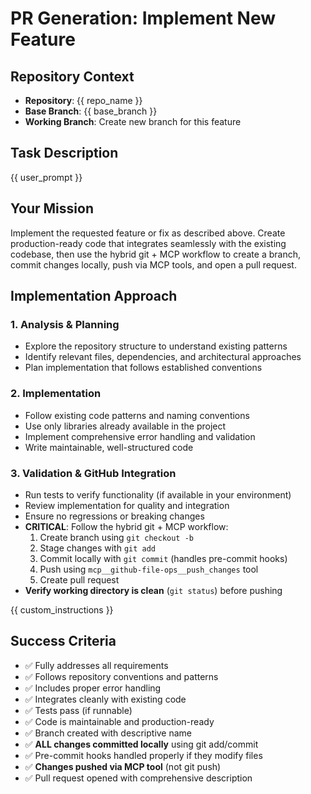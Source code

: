 # PR Generation: Implement New Feature

## Repository Context
- **Repository**: {{ repo_name }}
- **Base Branch**: {{ base_branch }}
- **Working Branch**: Create new branch for this feature

## Task Description
{{ user_prompt }}

## Your Mission
Implement the requested feature or fix as described above. Create production-ready code that integrates seamlessly with the existing codebase, then use the hybrid git + MCP workflow to create a branch, commit changes locally, push via MCP tools, and open a pull request.

## Implementation Approach

### 1. Analysis & Planning
- Explore the repository structure to understand existing patterns
- Identify relevant files, dependencies, and architectural approaches
- Plan implementation that follows established conventions

### 2. Implementation
- Follow existing code patterns and naming conventions
- Use only libraries already available in the project
- Implement comprehensive error handling and validation
- Write maintainable, well-structured code

### 3. Validation & GitHub Integration
- Run tests to verify functionality (if available in your environment)
- Review implementation for quality and integration
- Ensure no regressions or breaking changes
- **CRITICAL**: Follow the hybrid git + MCP workflow:
  1. Create branch using `git checkout -b`
  2. Stage changes with `git add`
  3. Commit locally with `git commit` (handles pre-commit hooks)
  4. Push using `mcp__github-file-ops__push_changes` tool
  5. Create pull request
- **Verify working directory is clean** (`git status`) before pushing

{{ custom_instructions }}

## Success Criteria
- ✅ Fully addresses all requirements
- ✅ Follows repository conventions and patterns
- ✅ Includes proper error handling
- ✅ Integrates cleanly with existing code
- ✅ Tests pass (if runnable)
- ✅ Code is maintainable and production-ready
- ✅ Branch created with descriptive name
- ✅ **ALL changes committed locally** using git add/commit
- ✅ Pre-commit hooks handled properly if they modify files
- ✅ **Changes pushed via MCP tool** (not git push)
- ✅ Pull request opened with comprehensive description
